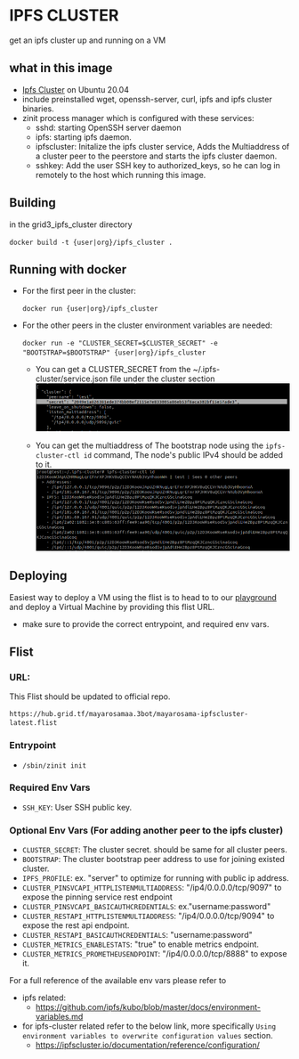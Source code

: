 # IPFS CLUSTER
get an ipfs cluster up and running on a VM

## what in this image
- [Ipfs Cluster](https://ipfscluster.io/) on Ubuntu 20.04
- include preinstalled wget, openssh-server, curl, ipfs and ipfs cluster binaries.
- zinit process manager which is configured with these services:
     - sshd: starting OpenSSH server daemon 
     - ipfs: starting ipfs daemon.
     - ipfscluster: Initalize the ipfs cluster service, Adds the Multiaddress of a cluster peer to the peerstore and starts the ipfs cluster daemon.
     - sshkey: Add the user SSH key to authorized_keys, so he can log in remotely to the host which running this image.

## Building

in the grid3_ipfs_cluster directory

`docker build -t {user|org}/ipfs_cluster .`

## Running with docker
- For the first peer in the cluster:
     
     `docker run {user|org}/ipfs_cluster`
- For the other peers in the cluster environment variables are needed:

     `docker run -e "CLUSTER_SECRET=$CLUSTER_SECRET" -e "BOOTSTRAP=$BOOTSTRAP" {user|org}/ipfs_cluster`
     
     - You can get a CLUSTER_SECRET from the ~/.ipfs-cluster/service.json file under the cluster section
     ![Cluster secret](./imgs/cluster.png)

     - You can get the multiaddress of The bootstrap node using the ```ipfs-cluster-ctl id``` command, The node's public IPv4 should be added to it.
     ![Cluster secret](./imgs/ipfs-cluster-ctl-id.png)



## Deploying
Easiest way to deploy a VM using the flist is to head to to our [playground](https://play.grid.tf) and deploy a Virtual Machine by providing this flist URL.
* make sure to provide the correct entrypoint, and required env vars.

## Flist
### URL:
This Flist should be updated to official repo.
```
https://hub.grid.tf/mayarosamaa.3bot/mayarosama-ipfscluster-latest.flist
```

### Entrypoint
- `/sbin/zinit init`

### Required Env Vars
- `SSH_KEY`: User SSH public key.

### Optional Env Vars (For adding another peer to the ipfs cluster)
- `CLUSTER_SECRET`: The cluster secret. should be same for all cluster peers.
- `BOOTSTRAP`: The cluster bootstrap peer address to use for joining existed cluster.
- `IPFS_PROFILE`: ex. "server" to optimize for running with public ip address.
- `CLUSTER_PINSVCAPI_HTTPLISTENMULTIADDRESS`: "/ip4/0.0.0.0/tcp/9097" to expose the pinning service rest endpoint
- `CLUSTER_PINSVCAPI_BASICAUTHCREDENTIALS`: ex."username:password"
- `CLUSTER_RESTAPI_HTTPLISTENMULTIADDRESS`: "/ip4/0.0.0.0/tcp/9094" to expose the rest api endpoint.
- `CLUSTER_RESTAPI_BASICAUTHCREDENTIALS`: "username:password"
- `CLUSTER_METRICS_ENABLESTATS`: "true" to enable metrics endpoint.
- `CLUSTER_METRICS_PROMETHEUSENDPOINT`: "/ip4/0.0.0.0/tcp/8888" to expose it.

For a full reference of the available env vars please refer to
- ipfs related:
     - https://github.com/ipfs/kubo/blob/master/docs/environment-variables.md
- for ipfs-cluster related refer to the below link, more specifically `Using environment variables to overwrite configuration values` section.
     - https://ipfscluster.io/documentation/reference/configuration/
